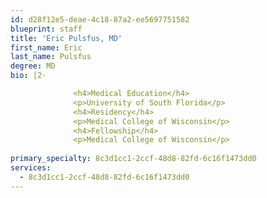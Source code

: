 ```yaml
---
id: d28f12e5-deae-4c18-87a2-ee5697751582
blueprint: staff
title: 'Eric Pulsfus, MD'
first_name: Eric
last_name: Pulsfus
degree: MD
bio: |2-

              <h4>Medical Education</h4>
              <p>University of South Florida</p>
              <h4>Residency</h4>
              <p>Medical College of Wisconsin</p>
              <h4>Fellowship</h4>
              <p>Medical College of Wisconsin</p>
          
primary_specialty: 8c3d1cc1-2ccf-48d8-82fd-6c16f1473dd0
services:
  - 8c3d1cc1-2ccf-48d8-82fd-6c16f1473dd0
---
```


